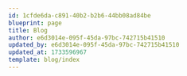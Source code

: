 ```yaml
---
id: 1cfde6da-c891-40b2-b2b6-44bb08ad84be
blueprint: page
title: Blog
author: e6d3014e-095f-45da-97bc-742715b41510
updated_by: e6d3014e-095f-45da-97bc-742715b41510
updated_at: 1733596967
template: blog/index
---
```

